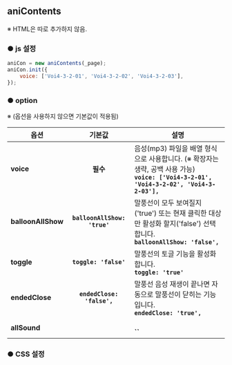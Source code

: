 ## aniContents

※ HTML은 따로 추가하지 않음.


### ● js 설정
```javascript
aniCon = new aniContents(_page);
aniCon.init({
    voice: ['Voi4-3-2-01', 'Voi4-3-2-02', 'Voi4-3-2-03'],
});
```


### ● option
※ (옵션을 사용하지 않으면 기본값이 적용됨)

|옵션|기본값|설명|
|---|:---:|---|
|**voice**|**필수**|음성(mp3) 파일을 배열 형식으로 사용합니다. (※ 확장자는 생략, 공백 사용 가능)<br>**`voice: ['Voi4-3-2-01', 'Voi4-3-2-02', 'Voi4-3-2-03'],`**|
|**balloonAllShow**|**`balloonAllShow: 'true'`**|말풍선이 모두 보여질지('true') 또는 현재 클릭한 대상만 활성화 할지('false') 선택합니다.<br>**`balloonAllShow: 'false',`**|
|**toggle**|**`toggle: 'false'`**|말풍선의 토글 기능을 활성화 합니다.<br>**`toggle: 'true'`**|
|**endedClose**|**`endedClose: 'false',`**|말풍선 음성 재생이 끝나면 자동으로 말풍선이 닫히는 기능입니다.<br>**`endedClose: 'true',`**|
|**allSound**||<br>**``**|


### ● CSS 설정
```css
```










